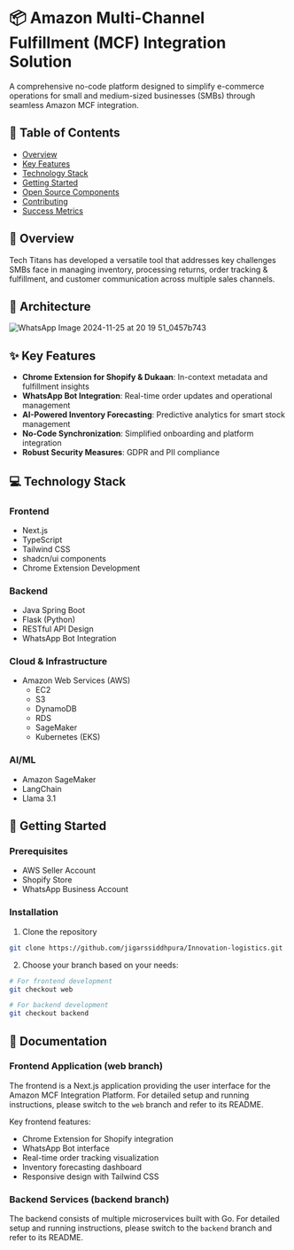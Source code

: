 # 📦 Amazon Multi-Channel Fulfillment (MCF) Integration Solution

A comprehensive no-code platform designed to simplify e-commerce operations for small and medium-sized businesses (SMBs) through seamless Amazon MCF integration.

## 📑 Table of Contents
- [Overview](#overview)
- [Key Features](#key-features)
- [Technology Stack](#technology-stack)
- [Getting Started](#getting-started)
- [Open Source Components](#open-source-disclosure)
- [Contributing](#contributing)
- [Success Metrics](#success-metrics)

## 🌟 Overview
Tech Titans has developed a versatile tool that addresses key challenges SMBs face in managing inventory, processing returns, order tracking & fulfillment, and customer communication across multiple sales channels.

## 📐 Architecture

![WhatsApp Image 2024-11-25 at 20 19 51_0457b743](https://github.com/user-attachments/assets/56350fd0-bc89-4d88-9eeb-3121294fec8b)

## ✨ Key Features
- **Chrome Extension for Shopify & Dukaan**: In-context metadata and fulfillment insights
- **WhatsApp Bot Integration**: Real-time order updates and operational management
- **AI-Powered Inventory Forecasting**: Predictive analytics for smart stock management
- **No-Code Synchronization**: Simplified onboarding and platform integration
- **Robust Security Measures**: GDPR and PII compliance

## 💻 Technology Stack
### Frontend
- Next.js
- TypeScript
- Tailwind CSS
- shadcn/ui components
- Chrome Extension Development

### Backend
- Java Spring Boot
- Flask (Python)
- RESTful API Design
- WhatsApp Bot Integration

### Cloud & Infrastructure
- Amazon Web Services (AWS)
  - EC2
  - S3
  - DynamoDB
  - RDS
  - SageMaker
  - Kubernetes (EKS)

### AI/ML
- Amazon SageMaker
- LangChain
- Llama 3.1

## 🚀 Getting Started
### Prerequisites
- AWS Seller Account
- Shopify Store
- WhatsApp Business Account

### Installation
1. Clone the repository
```bash
git clone https://github.com/jigarssiddhpura/Innovation-logistics.git
```

2. Choose your branch based on your needs:
```bash
# For frontend development
git checkout web

# For backend development
git checkout backend
```

## 📘 Documentation

### Frontend Application (web branch)
The frontend is a Next.js application providing the user interface for the Amazon MCF Integration Platform. For detailed setup and running instructions, please switch to the `web` branch and refer to its README.

Key frontend features:
- Chrome Extension for Shopify integration
- WhatsApp Bot interface
- Real-time order tracking visualization
- Inventory forecasting dashboard
- Responsive design with Tailwind CSS

### Backend Services (backend branch)
The backend consists of multiple microservices built with Go. For detailed setup and running instructions, please switch to the `backend` branch and refer to its README.










